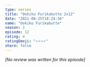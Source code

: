 ```yaml
---
type: series
title: "Ookiku Furikabutte 2x12"
date: "2021-08-25T18:24:36"
name: "Ookiku Furikabutte"
season: 2
episode: 12
rating: 4
ratingEmoji: "⭐️⭐️⭐️⭐️"
share: false
---
```


*[No review was written for this episode]*
